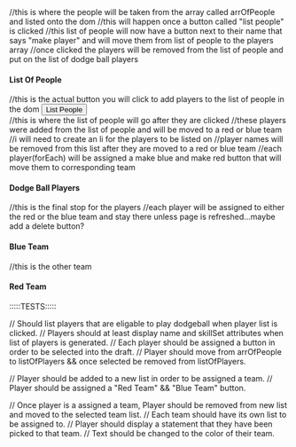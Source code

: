<!DOCTYPE html>
<html lang="en">
<head>
  <meta charset="UTF-8">
  <meta name="viewport" content="width=device-width, initial-scale=1.0">
  <meta http-equiv="X-UA-Compatible" content="ie=edge">
  <title>Dodge Ball</title>
</head>
<body>
  <div>
    //this is where the people will be taken from the array called arrOfPeople and listed onto the dom
    //this will happen once a button called "list people" is clicked
    //this list of people will now have a button next to their name that says "make player" and will move them from list of people to the players array
    //once clicked the players will be removed from the list of people and put on the list of dodge ball players
      <h4>List Of People</h4>
      <ul id="people"></ul>
  </div>
  //this is the actual button you will click to add players to the list of people in the dom
  <button onclick="listPeopleChoices()">List People</button>
  <div>
  //this is where the list of people will go after they are clicked
  //these players were added from the list of people and will be moved to a red or blue team
  //i will need to create an li for the players to be listed on
  //player names will be removed from this list after they are moved to a red or blue team
  //each player(forEach) will be assigned a make blue and make red button that will move them to corresponding team 
      <h4>Dodge Ball Players</h4>
      <ul id="players"></ul>
  </div>
  <div>
  //this is the final stop for the players
  //each player will be assigned to either the red or the blue team and stay there unless page is refreshed...maybe add a delete button?
      <h4>Blue Team</h4>
      <ul id="blue"></ul>
  </div>
  <div>
  //this is the other team 
      <h4>Red Team</h4>
      <ul id="red"></ul>
  </div>
  <script src='./main.js'></script>
</body>
</html>


:::::TESTS:::::

// Should list players that are eligable to play dodgeball when player list is clicked.
// Players should at least display name and skillSet attributes when list of players is generated.
// Each player should be assigned a button in order to be selected into the draft.
// Player should move from arrOfPeople to listOfPlayers && once selected be removed from listOfPlayers.

// Player should be added to a new list in order to be assigned a team.
// Player should be assigned a "Red Team" && "Blue Team" button.

// Once player is a assigned a team, Player should be removed from new list and moved to the selected team list.
// Each team should have its own list to be assigned to.
// Player should display a statement that they have been picked to that team.
// Text should be changed to the color of their team.

